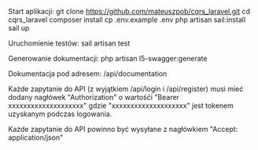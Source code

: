 Start aplikacji:
    git clone https://github.com/mateuszpob/cqrs_laravel.git
    cd cqrs_laravel
    composer install
    cp .env.example .env
    php artisan sail:install
    sail up

Uruchomienie testów:
    sail artisan test

Generowanie dokumentacji:
    php artisan l5-swagger:generate

Dokumentacja pod adresem:
    /api/documentation


Każde zapytanie do API (z wyjątkiem /api/login i /api/register) musi mieć dodany nagłówek "Authorization" o wartośći "Bearer xxxxxxxxxxxxxxxxxxxx" gdzie "xxxxxxxxxxxxxxxxxxxx" jest tokenem uzyskanym podczas logowania.

Każde zapytanie do API powinno być wysyłane z nagłówkiem "Accept: application/json"
